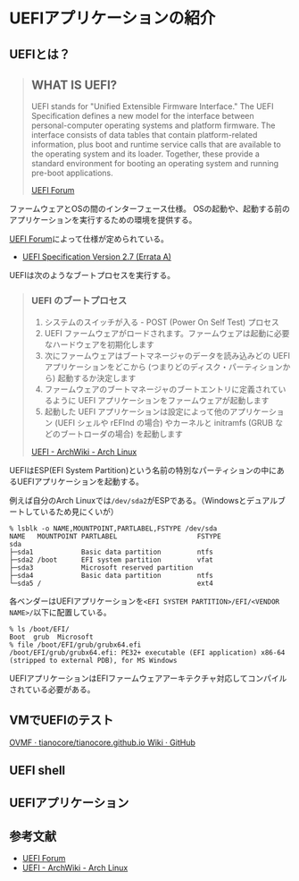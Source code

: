 # UEFIアプリケーションの紹介

## UEFIとは？
> ## WHAT IS UEFI?
> UEFI stands for "Unified Extensible Firmware Interface." The UEFI Specification defines a new model for the interface between personal-computer operating systems and platform firmware. The interface consists of data tables that contain platform-related information, plus boot and runtime service calls that are available to the operating system and its loader. Together, these provide a standard environment for booting an operating system and running pre-boot applications.
> 
> [UEFI Forum](https://uefi.org/)

ファームウェアとOSの間のインターフェース仕様。
OSの起動や、起動する前のアプリケーションを実行するための環境を提供する。

[UEFI Forum](https://uefi.org/)によって仕様が定められている。
- [UEFI Specification Version 2.7 (Errata A)](http://www.uefi.org/sites/default/files/resources/UEFI%20Spec%202_7_A%20Sept%206.pdf)

UEFIは次のようなブートプロセスを実行する。

> ### UEFI のブートプロセス
> 1. システムのスイッチが入る - POST (Power On Self Test) プロセス
> 1. UEFI ファームウェアがロードされます。ファームウェアは起動に必要なハードウェアを初期化します
> 1. 次にファームウェアはブートマネージャのデータを読み込みどの UEFI アプリケーションをどこから (つまりどのディスク・パーティションから) 起動するか決定します
> 1. ファームウェアのブートマネージャのブートエントリに定義されているように UEFI アプリケーションをファームウェアが起動します
> 1. 起動した UEFI アプリケーションは設定によって他のアプリケーション (UEFI シェルや rEFInd の場合) やカーネルと initramfs (GRUB などのブートローダの場合) を起動します
> 
> [UEFI - ArchWiki - Arch Linux](https://wiki.archlinux.jp/index.php/Unified_Extensible_Firmware_Interface)

UEFIはESP(EFI System Partition)という名前の特別なパーティションの中にあるUEFIアプリケーションを起動する。

例えば自分のArch Linuxでは`/dev/sda2`がESPである。（Windowsとデュアルブートしているため見にくいが）
```
% lsblk -o NAME,MOUNTPOINT,PARTLABEL,FSTYPE /dev/sda 
NAME   MOUNTPOINT PARTLABEL                    FSTYPE
sda                                            
├─sda1            Basic data partition         ntfs
├─sda2 /boot      EFI system partition         vfat
├─sda3            Microsoft reserved partition 
├─sda4            Basic data partition         ntfs
└─sda5 /                                       ext4
```
各ベンダーはUEFIアプリケーションを`<EFI SYSTEM PARTITION>/EFI/<VENDOR NAME>/`以下に配置している。
```
% ls /boot/EFI/              
Boot  grub  Microsoft
% file /boot/EFI/grub/grubx64.efi 
/boot/EFI/grub/grubx64.efi: PE32+ executable (EFI application) x86-64 (stripped to external PDB), for MS Windows
```
UEFIアプリケーションはEFIファームウェアアーキテクチャ対応してコンパイルされている必要がある。

## VMでUEFIのテスト
[OVMF · tianocore/tianocore.github.io Wiki · GitHub](https://github.com/tianocore/tianocore.github.io/wiki/OVMF)

## UEFI shell

## UEFIアプリケーション

## 参考文献
- [UEFI Forum](https://uefi.org/)
- [UEFI - ArchWiki - Arch Linux](https://wiki.archlinux.jp/index.php/Unified_Extensible_Firmware_Interface)
